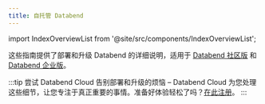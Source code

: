 ```yaml
---
title: 自托管 Databend
---
```

import IndexOverviewList from '@site/src/components/IndexOverviewList';

这些指南提供了部署和升级 Databend 的详细说明，适用于 [Databend 社区版](../00-overview/00-editions/00-dce/index.md) 和 [Databend 企业版](../00-overview/00-editions/01-dee/index.md)。

:::tip 尝试 Databend Cloud
告别部署和升级的烦恼 – Databend Cloud 为您处理这些细节，让您专注于真正重要的事情。准备好体验轻松了吗？[在此注册](https://www.databend.com/apply/?r=doc-card)。
:::

<IndexOverviewList />